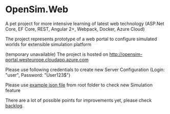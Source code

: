 # OpenSim.Web

A pet project for more intensive learning of latest web technology (ASP.Net Core, EF Core, REST, Angular 2+, Webpack, Docker, Azure Cloud)

The project represents prototype of a web portal to configure simulated worlds for extensible simulation platform 

(temporary unavailable) The project is hosted on http://opensim-portal.westeurope.cloudapp.azure.com

Please use following credentials to create new Server Configuration (Login: "user", Password: "User123$")

Please use [example json file](example-simulation.json) from root folder to check new Simulation feature

There are a lot of possible points for improvements yet, please check [backlog](TODO.txt).
